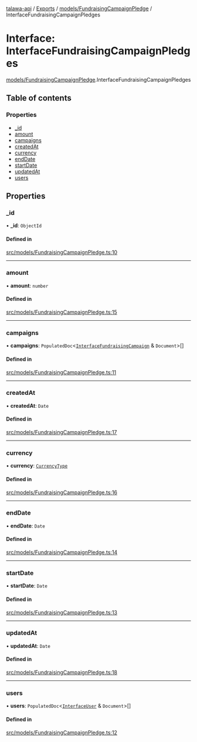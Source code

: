 [talawa-api](../README.md) / [Exports](../modules.md) / [models/FundraisingCampaignPledge](../modules/models_FundraisingCampaignPledge.md) / InterfaceFundraisingCampaignPledges

# Interface: InterfaceFundraisingCampaignPledges

[models/FundraisingCampaignPledge](../modules/models_FundraisingCampaignPledge.md).InterfaceFundraisingCampaignPledges

## Table of contents

### Properties

- [\_id](models_FundraisingCampaignPledge.InterfaceFundraisingCampaignPledges.md#_id)
- [amount](models_FundraisingCampaignPledge.InterfaceFundraisingCampaignPledges.md#amount)
- [campaigns](models_FundraisingCampaignPledge.InterfaceFundraisingCampaignPledges.md#campaigns)
- [createdAt](models_FundraisingCampaignPledge.InterfaceFundraisingCampaignPledges.md#createdat)
- [currency](models_FundraisingCampaignPledge.InterfaceFundraisingCampaignPledges.md#currency)
- [endDate](models_FundraisingCampaignPledge.InterfaceFundraisingCampaignPledges.md#enddate)
- [startDate](models_FundraisingCampaignPledge.InterfaceFundraisingCampaignPledges.md#startdate)
- [updatedAt](models_FundraisingCampaignPledge.InterfaceFundraisingCampaignPledges.md#updatedat)
- [users](models_FundraisingCampaignPledge.InterfaceFundraisingCampaignPledges.md#users)

## Properties

### \_id

• **\_id**: `ObjectId`

#### Defined in

[src/models/FundraisingCampaignPledge.ts:10](https://github.com/adi790uu/talawa-api/blob/b1ec05b/src/models/FundraisingCampaignPledge.ts#L10)

___

### amount

• **amount**: `number`

#### Defined in

[src/models/FundraisingCampaignPledge.ts:15](https://github.com/adi790uu/talawa-api/blob/b1ec05b/src/models/FundraisingCampaignPledge.ts#L15)

___

### campaigns

• **campaigns**: `PopulatedDoc`\<[`InterfaceFundraisingCampaign`](models_FundraisingCampaign.InterfaceFundraisingCampaign.md) & `Document`\>[]

#### Defined in

[src/models/FundraisingCampaignPledge.ts:11](https://github.com/adi790uu/talawa-api/blob/b1ec05b/src/models/FundraisingCampaignPledge.ts#L11)

___

### createdAt

• **createdAt**: `Date`

#### Defined in

[src/models/FundraisingCampaignPledge.ts:17](https://github.com/adi790uu/talawa-api/blob/b1ec05b/src/models/FundraisingCampaignPledge.ts#L17)

___

### currency

• **currency**: [`CurrencyType`](../enums/models_FundraisingCampaign.CurrencyType.md)

#### Defined in

[src/models/FundraisingCampaignPledge.ts:16](https://github.com/adi790uu/talawa-api/blob/b1ec05b/src/models/FundraisingCampaignPledge.ts#L16)

___

### endDate

• **endDate**: `Date`

#### Defined in

[src/models/FundraisingCampaignPledge.ts:14](https://github.com/adi790uu/talawa-api/blob/b1ec05b/src/models/FundraisingCampaignPledge.ts#L14)

___

### startDate

• **startDate**: `Date`

#### Defined in

[src/models/FundraisingCampaignPledge.ts:13](https://github.com/adi790uu/talawa-api/blob/b1ec05b/src/models/FundraisingCampaignPledge.ts#L13)

___

### updatedAt

• **updatedAt**: `Date`

#### Defined in

[src/models/FundraisingCampaignPledge.ts:18](https://github.com/adi790uu/talawa-api/blob/b1ec05b/src/models/FundraisingCampaignPledge.ts#L18)

___

### users

• **users**: `PopulatedDoc`\<[`InterfaceUser`](models_User.InterfaceUser.md) & `Document`\>[]

#### Defined in

[src/models/FundraisingCampaignPledge.ts:12](https://github.com/adi790uu/talawa-api/blob/b1ec05b/src/models/FundraisingCampaignPledge.ts#L12)
